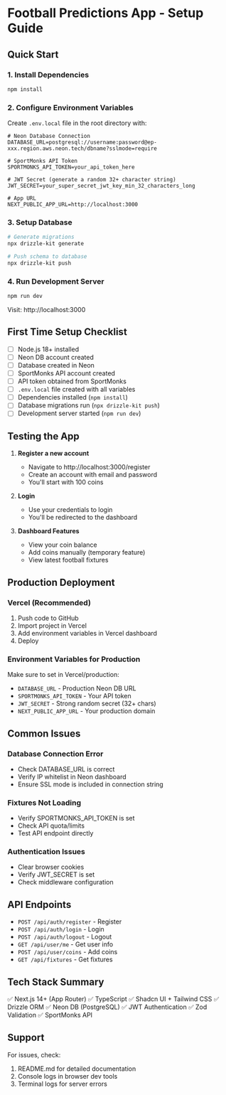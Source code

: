 # Football Predictions App - Setup Guide

## Quick Start

### 1. Install Dependencies
```bash
npm install
```

### 2. Configure Environment Variables

Create `.env.local` file in the root directory with:

```env
# Neon Database Connection
DATABASE_URL=postgresql://username:password@ep-xxx.region.aws.neon.tech/dbname?sslmode=require

# SportMonks API Token
SPORTMONKS_API_TOKEN=your_api_token_here

# JWT Secret (generate a random 32+ character string)
JWT_SECRET=your_super_secret_jwt_key_min_32_characters_long

# App URL
NEXT_PUBLIC_APP_URL=http://localhost:3000
```

### 3. Setup Database

```bash
# Generate migrations
npx drizzle-kit generate

# Push schema to database
npx drizzle-kit push
```

### 4. Run Development Server

```bash
npm run dev
```

Visit: http://localhost:3000

## First Time Setup Checklist

- [ ] Node.js 18+ installed
- [ ] Neon DB account created
- [ ] Database created in Neon
- [ ] SportMonks API account created
- [ ] API token obtained from SportMonks
- [ ] `.env.local` file created with all variables
- [ ] Dependencies installed (`npm install`)
- [ ] Database migrations run (`npx drizzle-kit push`)
- [ ] Development server started (`npm run dev`)

## Testing the App

1. **Register a new account**
   - Navigate to http://localhost:3000/register
   - Create an account with email and password
   - You'll start with 100 coins

2. **Login**
   - Use your credentials to login
   - You'll be redirected to the dashboard

3. **Dashboard Features**
   - View your coin balance
   - Add coins manually (temporary feature)
   - View latest football fixtures

## Production Deployment

### Vercel (Recommended)

1. Push code to GitHub
2. Import project in Vercel
3. Add environment variables in Vercel dashboard
4. Deploy

### Environment Variables for Production

Make sure to set in Vercel/production:
- `DATABASE_URL` - Production Neon DB URL
- `SPORTMONKS_API_TOKEN` - Your API token
- `JWT_SECRET` - Strong random secret (32+ chars)
- `NEXT_PUBLIC_APP_URL` - Your production domain

## Common Issues

### Database Connection Error
- Check DATABASE_URL is correct
- Verify IP whitelist in Neon dashboard
- Ensure SSL mode is included in connection string

### Fixtures Not Loading
- Verify SPORTMONKS_API_TOKEN is set
- Check API quota/limits
- Test API endpoint directly

### Authentication Issues
- Clear browser cookies
- Verify JWT_SECRET is set
- Check middleware configuration

## API Endpoints

- `POST /api/auth/register` - Register
- `POST /api/auth/login` - Login  
- `POST /api/auth/logout` - Logout
- `GET /api/user/me` - Get user info
- `POST /api/user/coins` - Add coins
- `GET /api/fixtures` - Get fixtures

## Tech Stack Summary

✅ Next.js 14+ (App Router)
✅ TypeScript
✅ Shadcn UI + Tailwind CSS
✅ Drizzle ORM
✅ Neon DB (PostgreSQL)
✅ JWT Authentication
✅ Zod Validation
✅ SportMonks API

## Support

For issues, check:
1. README.md for detailed documentation
2. Console logs in browser dev tools
3. Terminal logs for server errors
